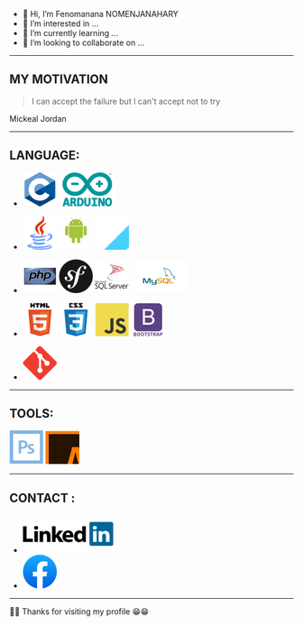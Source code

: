 - 👋 Hi, I’m Fenomanana NOMENJANAHARY
- 👀 I’m interested in ...
- 🌱 I’m currently learning ...
- 💞️ I’m looking to collaborate on ...

***

## MY MOTIVATION

> I can accept the failure but I can't accept not to try

   Mickeal Jordan 

***

## LANGUAGE:

- ![](img/C_Programming_Language.svg)
  ![](img/arduino-seeklogo.com.svg)

- ![](img/java-svgrepo-com.svg)
  ![](img/android-original-wordmark.svg)
  ![](img/Flutter.svg)

- ![](img/php-original.svg)
  ![](img/symfony-seeklogo.com.svg)
  ![](img/sqlserver.svg)
  ![](img/mysql-original-wordmark.svg)

- ![](img/html5-original-wordmark.svg)
  ![](img/css3-original-wordmark.svg)
  ![](img/javascript-original.svg)
  ![](img/bootstrap-plain-wordmark.svg)

- ![](img/git.svg)

***

## TOOLS:

![](img/photoshop-line.svg)
![](img/ai.svg)

***

## CONTACT :

- [![LinkIn](img/linkedin.svg)](https://www.linkedin.com/in/fenomanana-nomenjanahary)
- [![Facebook](img/facebook-icon.svg)](https://web.facebook.com/raval.nomenjanahary  "Pseudo: Fenomanana Nomenjanahary")

***
        
🙏🙏 Thanks for visiting my profile 😁😁

<!---
FenomananaN/FenomananaN is a ✨ special ✨ repository because its `README.md` (this file) appears on your GitHub profile.
You can click the Preview link to take a look at your changes.
--->
